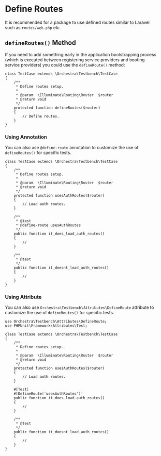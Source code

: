 # Define Routes

It is recommended for a package to use defined routes similar to Laravel such as `routes/web.php` etc.

## `defineRoutes()` Method

If you need to add something early in the application bootstrapping process (which is executed between registering service providers and booting service providers) you could use the `defineRoute()` method:

```php{9-12}
class TestCase extends \Orchestra\Testbench\TestCase
{
    /**
     * Define routes setup.
     *
     * @param  \Illuminate\Routing\Router  $router
     * @return void
     */
    protected function defineRoutes($router)
    {
        // Define routes.
    }
}
```
### Using Annotation

You can also use `@define-route` annotation to customize the use of `defineRoutes()` for specific tests.

```php{9-12,16}
class TestCase extends \Orchestra\Testbench\TestCase
{
    /**
     * Define routes setup.
     *
     * @param  \Illuminate\Routing\Router  $router
     * @return void
     */
    protected function usesAuthRoutes($router) 
    {
        // Load auth routes.
    }

    /**
     * @test
     * @define-route usesAuthRoutes
     */
    public function it_does_load_auth_routes()
    {
        // 
    }

    /**
     * @test
     */
    public function it_doesnt_load_auth_routes()
    {
        //
    }
}
```

### Using Attribute

You can also use `Orchestra\Testbench\Attributes\DefineRoute` attribute to customize the use of `defineRoutes()` for specific tests.

```php{12-15,18}
use Orchestra\Testbench\Attributes\DefineRoute;
use PHPUnit\Framework\Attributes\Test;

class TestCase extends \Orchestra\Testbench\TestCase
{
    /**
     * Define routes setup.
     *
     * @param  \Illuminate\Routing\Router  $router
     * @return void
     */
    protected function usesAuthRoutes($router) 
    {
        // Load auth routes.
    }

    #[Test]
    #[DefineRoute('usesAuthRoutes')]
    public function it_does_load_auth_routes()
    {
        // 
    }

    /**
     * @test
     */
    public function it_doesnt_load_auth_routes()
    {
        //
    }
}
```
